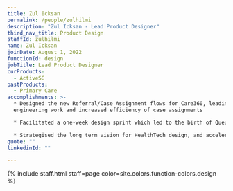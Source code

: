 ```yaml
---
title: Zul Icksan
permalink: /people/zulhilmi
description: "Zul Icksan - Lead Product Designer"
third_nav_title: Product Design
staffId: zulhilmi
name: Zul Icksan
joinDate: August 1, 2022
functionId: design
jobTitle: Lead Product Designer
curProducts:
  - ActiveSG
pastProducts:
  - Primary Care
accomplishments: >-
  * Designed the new Referral/Case Assignment flows for Care360, leading to less
  engineering work and increased efficiency of case assignments

  * Facilitated a one-week design sprint which led to the birth of Queue, Diverter, and Patient Tracker, and also pushed for the product to be used live by clinics

  * Strategised the long term vision for HealthTech design, and accelerated the speed of design and development for the consolidated patient and clinic experience
quote: ""
linkedinId: ""

---
```


{% include staff.html staff=page color=site.colors.function-colors.design %}
